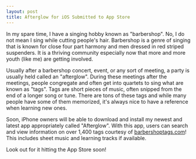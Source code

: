 ```yaml
---
layout: post
title: Afterglow for iOS Submitted to App Store
---
```

In my spare time, I have a singing hobby known as "barbershop".  No, I do not mean I sing while cutting people's hair.  Barbershop is a genre of singing that is known for close four part harmony and men dressed in red striped suspenders.  It is a thriving community especially now that more and more youth (like me) are getting involved.

Usually after a barbershop concert, event, or any sort of meeting, a party is usually held called an "afterglow".  During these meetings after the meetings, people congregate and often get into quartets to sing what are known as "tags".  Tags are short pieces of music, often snipped from the end of a longer song or tune.  There are tons of these tags and while many people have some of them memorized, it's always nice to have a reference when learning new ones.

Soon, iPhone owners will be able to download and install my newest and latest app appropriately called "Afterglow".  With this app, users can search and view information on over 1,400 tags courtesy of [barbershoptags.com](http://barbershoptags.com)!  This includes sheet music and learning tracks if available.

Look out for it hitting the App Store soon!